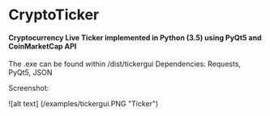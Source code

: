 # CryptoTicker
#### Cryptocurrency Live Ticker implemented in Python (3.5) using PyQt5 and CoinMarketCap API

The .exe can be found within /dist/tickergui
Dependencies: Requests, PyQt5, JSON

Screenshot:

![alt text] (/examples/tickergui.PNG "Ticker")
